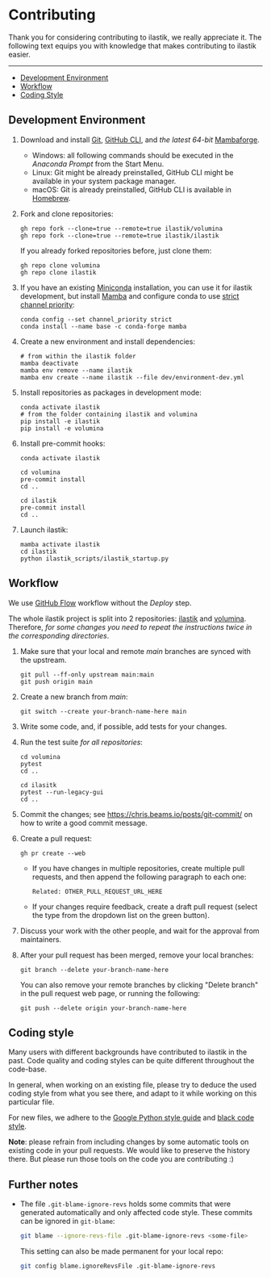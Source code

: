 # Contributing

Thank you for considering contributing to ilastik, we really appreciate it.
The following text equips you with knowledge that makes contributing to ilastik easier.

---

* [Development Environment](#development-environment)
* [Workflow](#workflow)
* [Coding Style](#coding-style)

## Development Environment

1. Download and install [Git][git], [GitHub CLI][github-cli], and _the latest 64-bit_ [Mambaforge][mambaforge].
   - Windows: all following commands should be executed in the _Anaconda Prompt_ from the Start Menu.
   - Linux: Git might be already preinstalled, GitHub CLI might be available in your system package manager.
   - macOS: Git is already preinstalled, GitHub CLI is available in [Homebrew][homebrew].

1. Fork and clone repositories:
   ```
   gh repo fork --clone=true --remote=true ilastik/volumina
   gh repo fork --clone=true --remote=true ilastik/ilastik
   ```

   If you already forked repositories before, just clone them:

   ```
   gh repo clone volumina
   gh repo clone ilastik
   ```

1. If you have an existing [Miniconda][miniconda] installation, you can use it for ilastik development, but install [Mamba][mamba] and configure conda to use [strict channel priority][strict-channel-priority]:

   ```
   conda config --set channel_priority strict
   conda install --name base -c conda-forge mamba
   ```

1. Create a new environment and install dependencies:

   ```
   # from within the ilastik folder
   mamba deactivate
   mamba env remove --name ilastik
   mamba env create --name ilastik --file dev/environment-dev.yml
   ```

1. Install repositories as packages in development mode:

   ```
   conda activate ilastik
   # from the folder containing ilastik and volumina
   pip install -e ilastik
   pip install -e volumina
   ```

1. Install pre-commit hooks:

   ```
   conda activate ilastik

   cd volumina
   pre-commit install
   cd ..

   cd ilastik
   pre-commit install
   cd ..
   ```

1. Launch ilastik:

   ```
   mamba activate ilastik
   cd ilastik
   python ilastik_scripts/ilastik_startup.py
   ```

## Workflow

We use [GitHub Flow][github-flow] workflow without the _Deploy_ step.

The whole ilastik project is split into 2 repositories: [ilastik][ilastik] and [volumina][volumina].
Therefore, *for some changes you need to repeat the instructions twice in the corresponding directories*.

1. Make sure that your local and remote _main_ branches are synced with the upstream.

   ```
   git pull --ff-only upstream main:main
   git push origin main
   ```

1. Create a new branch from *main*:

   ```
   git switch --create your-branch-name-here main
   ```

1. Write some code, and, if possible, add tests for your changes.

1. Run the test suite *for all repositories*:

   ```
   cd volumina
   pytest
   cd ..

   cd ilasitk
   pytest --run-legacy-gui
   cd ..
   ```

1. Commit the changes; see https://chris.beams.io/posts/git-commit/ on how to write a good commit message.

1. Create a pull request:

   ```
   gh pr create --web
   ```

   - If you have changes in multiple repositories, create multiple pull requests, and then append the following paragraph to each one:

     ```
     Related: OTHER_PULL_REQUEST_URL_HERE
     ```

   - If your changes require feedback, create a draft pull request (select the type from the dropdown list on the green button).

1. Discuss your work with the other people, and wait for the approval from maintainers.

1. After your pull request has been merged, remove your local branches:

   ```
   git branch --delete your-branch-name-here
   ```

   You can also remove your remote branches by clicking "Delete branch" in the pull request web page, or running the following:

   ```
   git push --delete origin your-branch-name-here
   ```

## Coding style

Many users with different backgrounds have contributed to ilastik in the past.
Code quality and coding styles can be quite different throughout the code-base.

In general, when working on an existing file, please try to deduce the used coding style from what you see there,
and adapt to it while working on this particular file.

For new files, we adhere to the [Google Python style guide][google-style] and [black code style][black].

__Note__: please refrain from including changes by some automatic tools on existing code in your pull requests.
We would like to preserve the history there.
But please run those tools on the code you are contributing :)

[git]: https://git-scm.com/
[github-cli]: https://cli.github.com/
[miniconda]: https://docs.conda.io/en/latest/miniconda.html
[mambaforge]: https://github.com/conda-forge/miniforge#mambaforge
[homebrew]: https://brew.sh/
[conda-build]: https://docs.conda.io/projects/conda-build/en/latest/
[conda-develop]: https://docs.conda.io/projects/conda-build/en/latest/resources/commands/conda-develop.html
[mamba]: https://mamba.readthedocs.io/en/latest/
[ilastik]: https://github.com/ilastik/ilastik
[volumina]: https://github.com/ilastik/volumina
[github-flow]: https://guides.github.com/introduction/flow/
[google-style]: https://github.com/google/styleguide/blob/gh-pages/pyguide.md
[black]: https://black.readthedocs.io/en/stable/
[strict-channel-priority]: https://conda.io/projects/conda/en/latest/user-guide/tasks/manage-channels.html#strict-channel-priority


## Further notes

* The file `.git-blame-ignore-revs` holds some commits that were generated automatically and only affected code style. These commits can be ignored in `git-blame`:

  ```bash
  git blame --ignore-revs-file .git-blame-ignore-revs <some-file>

  ```
  This setting can also be made permanent for your local repo:

  ```bash
  git config blame.ignoreRevsFile .git-blame-ignore-revs
  ```
